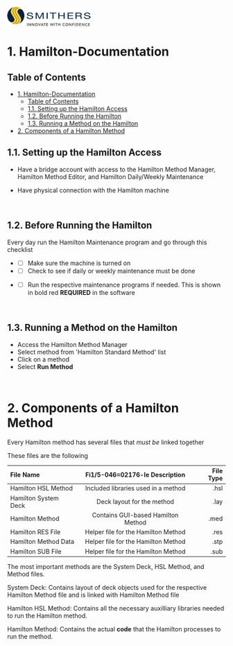 ![](Smithers_Logo.png)

# 1. Hamilton-Documentation

## Table of Contents
- [1. Hamilton-Documentation](#1-hamilton-documentation)
  - [Table of Contents](#table-of-contents)
  - [1.1. Setting up the Hamilton Access](#11-setting-up-the-hamilton-access)
  - [1.2. Before Running the Hamilton](#12-before-running-the-hamilton)
  - [1.3. Running a Method on the Hamilton](#13-running-a-method-on-the-hamilton)
- [2. Components of a Hamilton Method](#2-components-of-a-hamilton-method)

## 1.1. Setting up the Hamilton Access

- Have a bridge account with access to the Hamilton Method Manager, Hamilton Method Editor, and Hamilton Daily/Weekly Maintenance

- Have physical connection with the Hamilton machine

<p>&nbsp;</p>

## 1.2. Before Running the Hamilton
Every day run the Hamilton Maintenance program and go through this checklist
* - [ ] Make sure the machine is turned on
* - [ ] Check to see if daily or weekly maintenance must be done
* - [ ] Run the respective maintenance programs if needed. This is shown in bold red **REQUIRED** in the software


<p>&nbsp;</p>

## 1.3. Running a Method on the Hamilton

- Access the Hamilton Method Manager 
- Select method from 'Hamilton Standard Method' list
- Click on a method
- Select **Run Method**

<p>&nbsp;</p>

# 2. Components of a Hamilton Method

Every Hamilton method has several files that *must be* linked together

These files are the following

| File Name             | Fi1/5-046=02176-le Description                      | File Type |
|:----------------------|:-------------------------------------:|----------:|
| Hamilton HSL Method   | Included libraries used in a method   | .hsl      |
| Hamilton System Deck  | Deck layout for the method            | .lay      |
| Hamilton Method       | Contains GUI-based Hamilton Method    | .med      |
| Hamilton RES File     | Helper file for the Hamilton Method   | .res      |
| Hamilton Method Data  | Helper file for the Hamilton Method   | .stp      |
| Hamilton SUB File     | Helper file for the Hamilton Method   | .sub      |

The most important methods are the System Deck, HSL Method, and Method files.
<p>
System Deck:    Contains layout of deck objects used for the respective Hamilton Method file and is linked with Hamilton Method file

Hamilton HSL Method:    Contains all the necessary auxilliary libraries needed to run the Hamilton method.

Hamilton Method:    Contains the actual **code** that the Hamilton processes to run the method.
